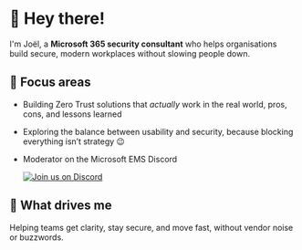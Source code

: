 # 👋 Hey there!

I'm Joël, a **Microsoft 365 security consultant** who helps organisations build secure, modern workplaces without slowing people down.

## 🚀 Focus areas
- Building Zero Trust solutions that *actually* work in the real world, pros, cons, and lessons learned
- Exploring the balance between usability and security, because blocking everything isn’t strategy 😉
- Moderator on the Microsoft EMS Discord

  [![Join us on Discord](https://img.shields.io/badge/Join%20us%20on-Discord-5865F2?logo=discord&logoColor=white&style=for-the-badge)](https://discord.gg/VBqRHKqNat)

## 🧩 What drives me
Helping teams get clarity, stay secure, and move fast, without vendor noise or buzzwords.
